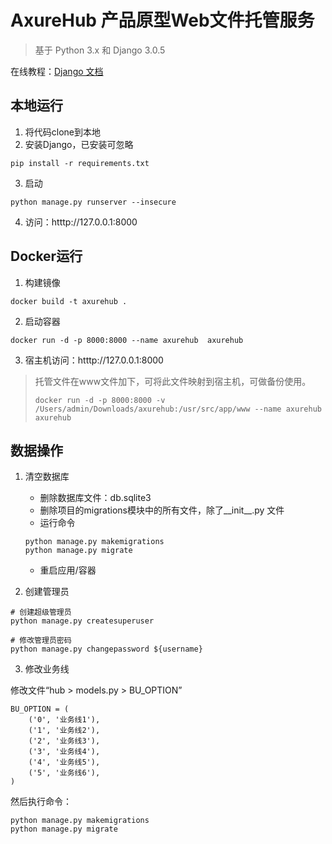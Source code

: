 # AxureHub 产品原型Web文件托管服务
> 基于 Python 3.x 和 Django 3.0.5

在线教程：[Django 文档](https://docs.djangoproject.com/zh-hans/3.1/)

## 本地运行

1. 将代码clone到本地
2. 安装Django，已安装可忽略
```
pip install -r requirements.txt
```
3. 启动
```
python manage.py runserver --insecure
```
4. 访问：htttp://127.0.0.1:8000




## Docker运行

1. 构建镜像
```
docker build -t axurehub .
```

2. 启动容器
```
docker run -d -p 8000:8000 --name axurehub  axurehub
```
3. 宿主机访问：htttp://127.0.0.1:8000

> 托管文件在www文件加下，可将此文件映射到宿主机，可做备份使用。
> ```
> docker run -d -p 8000:8000 -v /Users/admin/Downloads/axurehub:/usr/src/app/www --name axurehub  axurehub
> ```



## 数据操作

1. 清空数据库
    - 删除数据库文件：db.sqlite3
    - 删除项目的migrations模块中的所有文件，除了__init__.py 文件
    - 运行命令
    ```
    python manage.py makemigrations
    python manage.py migrate    
    ```
    - 重启应用/容器

2. 创建管理员

```
# 创建超级管理员
python manage.py createsuperuser

# 修改管理员密码
python manage.py changepassword ${username}
```

3. 修改业务线

修改文件“hub > models.py > BU_OPTION”

```
BU_OPTION = (
    ('0', '业务线1'),
    ('1', '业务线2'),
    ('2', '业务线3'),
    ('3', '业务线4'),
    ('4', '业务线5'),
    ('5', '业务线6'),
)
```
然后执行命令：
```
python manage.py makemigrations
python manage.py migrate   
```
